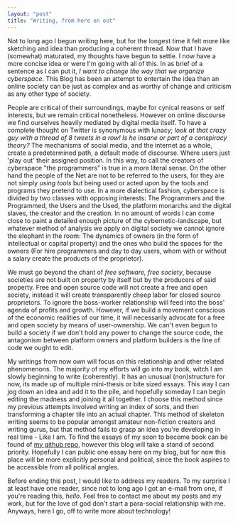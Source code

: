 ```yaml
---
layout: "post"
title: "Writing, from here on out"
---
```



Not to long ago I begun writing here, but for the longest time it felt more like sketching and idea than producing a coherent thread. <!--more--> Now that I have (somewhat) maturated, my thoughts have begun to settle. I now have a more concise idea or were I'm going with all of this. In as brief of a sentence as I can put it, *I want to change the way that we organize cyberspace*. This Blog has been an attempt to entertain the idea than an online society can be just as complex and as worthy of change and criticism as any other type of society.

People are critical of their surroundings, maybe for cynical reasons or self interests, but we remain critical nonetheless. However on online discourse we find ourselves heavily mediated by digital media itself. To have a complete thought on Twitter is synonymous with lunacy; *look at that crazy guy with a thread of 8 tweets in a row! Is he insane or part of a conspiracy theory?* The mechanisms of social media, and the internet as a whole, create a predetermined path, a default mode of discourse. Where users just 'play out' their assigned position. In this way, to call the creators of cyberspace "the programmers" is true in a more literal sense. On the other hand the people of the Net are not to be referred to the users, for they are not simply *using tools* but being used or acted upon by the tools and programs they pretend to use. In a more dialectical fashion, cyberspace is divided by two classes with opposing interests: The Programmers and the Programmed, the Users and the Used, the platform monarchs and the digital slaves, the creator and the creation. In no amount of words I can come close to paint a detailed enough picture of the cybernetic-landscape, but whatever method of analysis we apply on digital society we cannot ignore the elephant in the room: The dynamics of owners (in the form of intellectual or capital property) and the ones who build the spaces for the owners (For hire programmers and day to day users, whom with or without a salary create the products of the proprietor).

We must go beyond the chant of *free software, free society*, because societies are not built on property by itself but by the producers of said property. Free and open source code will not create a free and open society, instead it will create transparently cheep labor for closed source proprietors. To ignore the boss-worker relationship will feed into the boss' agenda of profits and growth. However, if we build a movement conscious of the economic realities of our time, it will necessarily advocate for a free and open society by means of user-ownership. We can't even begun to build a society if we don't hold any power to change the source code, the antagonism between platform owners and platform builders is the line of code we ought to edit.

My writings from now own will focus on this relationship and other related phenomenons. The majority of my efforts will go into my book, witch I am slowly beginning to write (coherently). It has an unusual (non)structure for now, its made up of multiple mini-thesis or bite sized essays. This way I can jog down an idea and add it to the pile, and hopefully someday I can begin editing the madness and joining it all together. I choose this method since my previous attempts involved writing an index of sorts, and then transforming a chapter tile into an actual chapter. This method of skeleton writing seems to be popular amongst amateur non-fiction creators and writing gurus, but that method fails to grasp an idea you're developing in real time - Like I am. To find the essays of my soon to become book can be found of [my github repo][1], however this blog will take a stand of second priority. Hopefully I can public one essay here on my blog, but for now this place will be more explicitly personal and political, since the book aspires to be accessible from all political angles.

Before ending this post, I would like to address my readers. To my surprise I at least have one reader, since not to long ago I got an e-mail from one, if you're reading this, *hello*. Feel free to contact me about my posts and my work, but for the love of god don't start a para-social relationship with me. Anyways, here I go, off to write more about technology!

[1]: https://github.com/alex-esc/digitalrights/tree/master/thesis%20and%20essays